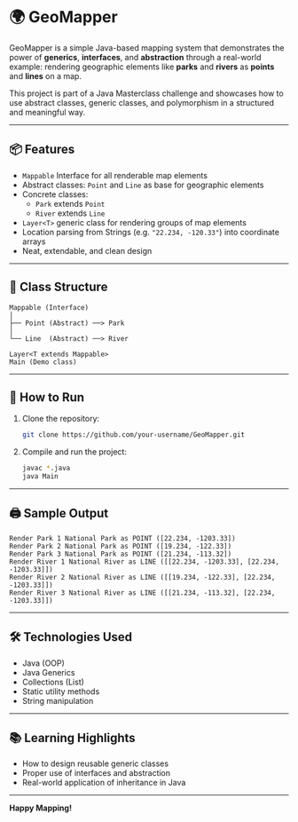 # 🌍 GeoMapper

GeoMapper is a simple Java-based mapping system that demonstrates the power of **generics**, **interfaces**, and **abstraction** through a real-world example: rendering geographic elements like **parks** and **rivers** as **points** and **lines** on a map.

This project is part of a Java Masterclass challenge and showcases how to use abstract classes, generic classes, and polymorphism in a structured and meaningful way.

---

## 📦 Features

- `Mappable` Interface for all renderable map elements
- Abstract classes: `Point` and `Line` as base for geographic elements
- Concrete classes: 
  - `Park` extends `Point`
  - `River` extends `Line`
- `Layer<T>` generic class for rendering groups of map elements
- Location parsing from Strings (e.g. `"22.234, -120.33"`) into coordinate arrays
- Neat, extendable, and clean design

---

## 🧱 Class Structure

```
Mappable (Interface)
│
├── Point (Abstract) ──> Park
│
└── Line  (Abstract) ──> River

Layer<T extends Mappable>
Main (Demo class)
```

---

## 🚀 How to Run

1. Clone the repository:
   ```bash
   git clone https://github.com/your-username/GeoMapper.git
   ```

2. Compile and run the project:
   ```bash
   javac *.java
   java Main
   ```

---

## 🖨️ Sample Output

```
Render Park 1 National Park as POINT ([22.234, -1203.33])
Render Park 2 National Park as POINT ([19.234, -122.33])
Render Park 3 National Park as POINT ([21.234, -113.32])
Render River 1 National River as LINE ([[22.234, -1203.33], [22.234, -1203.33]])
Render River 2 National River as LINE ([[19.234, -122.33], [22.234, -1203.33]])
Render River 3 National River as LINE ([[21.234, -113.32], [22.234, -1203.33]])
```

---

## 🛠️ Technologies Used

- Java (OOP)
- Java Generics
- Collections (List)
- Static utility methods
- String manipulation

---

## 📚 Learning Highlights

- How to design reusable generic classes
- Proper use of interfaces and abstraction
- Real-world application of inheritance in Java

---


**Happy Mapping!**
